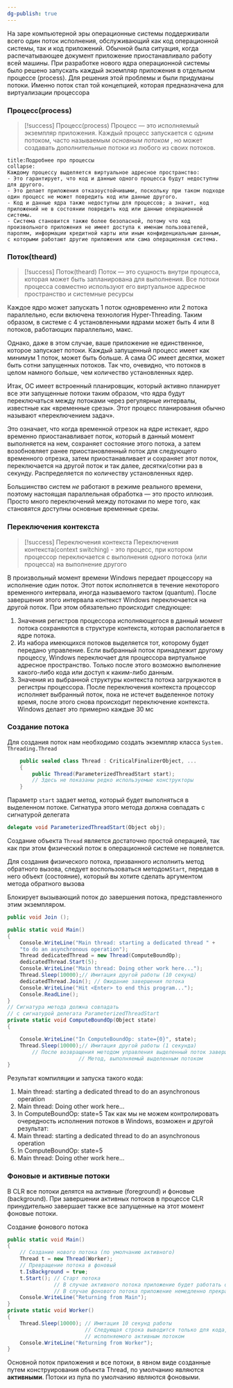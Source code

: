```yaml
---
dg-publish: true
---
```


На заре компьютерной эры операционные системы поддерживали всего один поток исполнения, обслуживающий как код операционной системы, так и код приложений.
Обычной была ситуация, когда распечатывающее документ приложение приостанавливало работу всей машины.
При разработке нового ядра операционной системы было решено запускать каждый экземпляр приложения в отдельном процессе (process).
Для решения этой проблемы и были придуманы потоки. Именно поток стал той концепцией, которая предназначена для виртуализации процессора

### Процесс(process)
> [!success] Процесс(process)
> Процесс — это исполняемый экземпляр приложения. Каждый процесс запускается с одним потоком, часто называемым _основным потоком_ , но может создавать дополнительные потоки из любого из своих потоков.

```ad-note
title:Подробнее про процессы
collapse:
Каждому процессу выделяется виртуальное адресное пространство:
- Это гарантирует, что код и данные одного процесса будут недоступны для другого. 
- Это делает приложения отказоустойчивыми, поскольку при таком подходе один процесс не может повредить код или данные другого. 
- Код и данные ядра также недоступны для процессов; а значит, код приложений не в состоянии повредить код или данные операционной системы. 
- Система становится также более безопасной, потому что код произвольного приложения не имеет доступа к именам пользователей, паролям, информации кредитной карты или иным конфиденциальным данным, с которыми работают другие приложения или сама операционная система.
```

### Поток(theard)

> [!success] Поток(theard)
> Поток — это сущность внутри процесса, которая может быть запланирована для выполнения. Все потоки процесса совместно используют его виртуальное адресное пространство и системные ресурсы

Каждое ядро ​​может запускать 1 поток одновременно или 2 потока параллельно, если включена технология Hyper-Threading. Таким образом, в системе с 4 установленными ядрами может быть 4 или 8 потоков, работающих параллельно, макс.

Однако, даже в этом случае, ваше приложение не единственное, которое запускает потоки. Каждый запущенный процесс имеет как минимум 1 поток, может быть больше. А сама ОС имеет десятки, может быть сотни запущенных потоков. Так что, очевидно, что потоков в целом намного больше, чем количество установленных ядер.

Итак, ОС имеет встроенный планировщик, который активно планирует все эти запущенные потоки таким образом, что ядра будут переключаться между потоками через регулярные интервалы, известные как «временные срезы». Этот процесс планирования обычно называют «переключением задач».

Это означает, что когда временной отрезок на ядре истекает, ядро ​​временно приостанавливает поток, который в данный момент выполняется на нем, сохраняет состояние этого потока, а затем возобновляет ранее приостановленный поток для следующего временного отрезка, затем приостанавливает и сохраняет этот поток, переключается на другой поток и так далее, десятки/сотни раз в секунду. Распределяется по количеству установленных ядер.

Большинство систем _не_ работают в режиме реального времени, поэтому настоящая параллельная обработка — это просто иллюзия. Просто много переключений между потоками по мере того, как становятся доступны основные временные срезы.

### Переключения контекста
> [!success] Переключения контекста
> Переключения контекста(context switching) - это процесс, при котором процессор переключается с выполнения одного потока (или процесса) на выполнение другого

В произвольный момент времени Windows передает процессору на исполнение один поток. Этот поток исполняется в течение некоторого временного интервала, иногда называемого тактом (quantum). 
После завершения этого интервала контекст Windows переключается на другой поток. При этом обязательно происходит следующее: 
1. Значения регистров процессора исполняющегося в данный момент потока сохраняются в структуре контекста, которая располагается в ядре потока. 
2. Из набора имеющихся потоков выделяется тот, которому будет передано управление. Если выбранный поток принадлежит другому процессу, Windows переключает для процессора виртуальное адресное пространство. Только после этого возможно выполнение какого-либо кода или доступ к каким-либо данным. 
3. Значения из выбранной структуры контекста потока загружаются в регистры процессора. 
После переключения контекста процессор исполняет выбранный поток, пока не истечет выделенное потоку время, после этого снова происходит переключение контекста. Windows делает это примерно каждые 30 мс




### Создание потока

Для создания поток нам необходимо создать экземпляр класса `System. Threading.Thread`

```csharp
	public sealed class Thread : CriticalFinalizerObject, ... 
	{
		public Thread(ParameterizedThreadStart start);
		// Здесь не показаны редко используемые конструкторы
	}
```

Параметр `start` задает метод, который будет выполняться в выделенном потоке. Сигнатура этого метода должна совпадать с сигнатурой делегата 
```csharp
delegate void ParameterizedThreadStart(Object obj);
```

Создание объекта `Thread` является достаточно простой операцией, так как при этом физический поток в операционной системе не появляется. 

Для создания физического потока, призванного исполнить метод обратного вызова, следует воспользоваться методом`Start`, передав в него объект (состояние), который вы хотите сделать аргументом метода обратного вызова

Блокирует вызывающий поток до завершения потока, представленного этим экземпляром.
```csharp
public void Join ();
```



```csharp
public static void Main()
{
	Console.WriteLine("Main thread: starting a dedicated thread " +
	"to do an asynchronous operation");
	Thread dedicatedThread = new Thread(ComputeBoundOp);
	dedicatedThread.Start(5);
	Console.WriteLine("Main thread: Doing other work here...");
	Thread.Sleep(10000);// Имитация другой работы (10 секунд)
	dedicatedThread.Join(); // Ожидание завершения потока
	Console.WriteLine("Hit <Enter> to end this program...");
	Console.ReadLine();
}
// Сигнатура метода должна совпадать
// с сигнатурой делегата ParameterizedThreadStart
private static void ComputeBoundOp(Object state)
{

	Console.WriteLine("In ComputeBoundOp: state={0}", state);
	Thread.Sleep(10000);// Имитация другой работы (1 секунда)
		// После возвращения методом управления выделенный поток завершается
					   // Метод, выполняемый выделенным потоком
}
```

Результат компиляции и запуска такого кода: 
1. Main thread: starting a dedicated thread to do an asynchronous operation 
2. Main thread: Doing other work here... 
3. In ComputeBoundOp: state=5 
Так как мы не можем контролировать очередность исполнения потоков в Windows, возможен и другой результат: 
1. Main thread: starting a dedicated thread to do an asynchronous operation 
3. In ComputeBoundOp: state=5 
2. Main thread: Doing other work here...

### Фоновые и активные потоки
В CLR все потоки делятся на активные (foreground) и фоновые (background). 
При завершении активных потоков в процессе CLR принудительно завершает также все запущенные на этот момент фоновые потоки.

Создание фонового потока
```csharp
public static void Main()
{
	// Создание нового потока (по умолчанию активного)
	Thread t = new Thread(Worker);
	// Превращение потока в фоновый
	t.IsBackground = true;
	t.Start(); // Старт потока
			   // В случае активного потока приложение будет работать около 10 секунд
			   // В случае фонового потока приложение немедленно прекратит работу
	Console.WriteLine("Returning from Main");
}
private static void Worker()
{
	Thread.Sleep(10000); // Имитация 10 секунд работы
						 // Следующая строка выводится только для кода,
						 // исполняемого активным потоком
	Console.WriteLine("Returning from Worker");
}
```
Основной поток приложения и все потоки, в явном виде созданные путем конструирования объекта Thread, по умолчанию являются **активными**. 
Потоки из пула по умолчанию являются фоновыми.